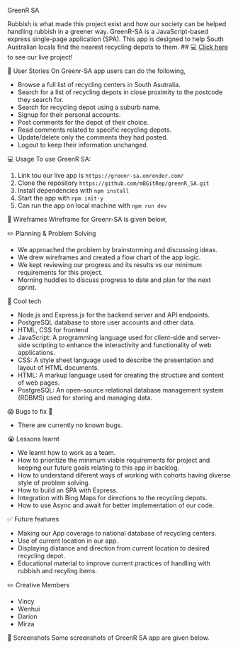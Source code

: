 GreenR SA

Rubbish is what made this project exist and how our society can be helped handling rubbish in a greener way. GreenR-SA is a JavaScript-based express single-page application (SPA). This app is designed to help South Australian locals find the nearest recycling depots to them.  ## :computer: [Click here](https://greenr-sa.onrender.com/) to see our live project!

🚀 User Stories
On Greenr-SA app users can do the following, 
- Browse a full list of recycling centers in South Asutralia.
- Search for a list of recycling depots in close proximity to the postcode they search for.
- Search for recycling depot using a suburb name.
- Signup for their personal accounts.
- Post comments for the depot of their choice.
- Read comments related to specific recycling depots.
- Update/delete only the comments they had posted.
- Logout to keep their information unchanged.

💻 Usage
To use GreenR SA:
1. Link tou our live app is `https://greenr-sa.onrender.com/`
2. Clone the repository `https://github.com/mBGitRep/greenR_SA.git`
3. Install dependencies with `npm install`
3. Start the app with `npm init-y`
4. Can run the app on local machine with `npm run dev`

📄 Wireframes
  Wireframe for Greenr-SA is given below,



✏️ Planning & Problem Solving
- We approached the problem by brainstorming and discussing ideas.
- We drew wireframes and created a flow chart of the app logic.
- We kept reviewing our progress and its results vs our minimum requirements for this project.
- Morning huddles to discuss progress to date and plan for the next sprint.

🚀 Cool tech
- Node.js and Express.js for the backend server and API endpoints.
- PostgreSQL database to store user accounts and other data.
- HTML, CSS for frontend
- JavaScript: A programming language used for client-side and server-side scripting to enhance the interactivity and functionality of web applications.
- CSS: A style sheet language used to describe the presentation and layout of HTML documents.
- HTML: A markup language used for creating the structure and content of web pages.
- PostgreSQL: An open-source relational database management system (RDBMS) used for storing and managing data.

😱 Bugs to fix 💩
- There are currently no known bugs.

😭 Lessons learnt
- We learnt how to work as a team.
- How to prioritize the minimum viable requirements for project and keeping our future goals relating to this app in     backlog.
- How to understand diferent ways of working with cohorts having diverse style of problem solving.
- How to build an SPA with Express.
- Integration with Bing Maps for directions to the recycling depots.
- How to use Async and await for better implementation of our code.

✅ Future features
- Making our App coverage to national database of recycling centers.
- Use of current location in our app.
- Displaying distance and direction from current location to desired recycling depot.
- Educational material to improve current practices of handling with rubbish and recyling items.

✏️ Creative Members
- Vincy
- Wenhui
- Darion
- Mirza


📄 Screenshots
   Some screenshots of GreenR SA app are given below.

